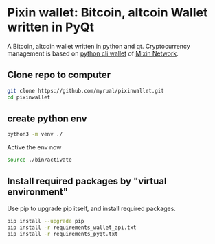 # Pixin wallet: Bitcoin, altcoin Wallet written in PyQt

A Bitcoin, altcoin wallet written in python and qt. Cryptocurrency management is based on [python cli wallet](https://github.com/myrual/bitcoin-cli-wallet-python) of [Mixin Network](https://mixin.one).


## Clone repo to computer
```bash
git clone https://github.com/myrual/pixinwallet.git 
cd pixinwallet
```

## create python env

```bash
python3 -m venv ./
```

Active the env now
```bash
source ./bin/activate
```

## Install required packages by "virtual environment"

Use pip to upgrade pip itself, and install required packages.
```bash
pip install --upgrade pip
pip install -r requirements_wallet_api.txt
pip install -r requirements_pyqt.txt
```
